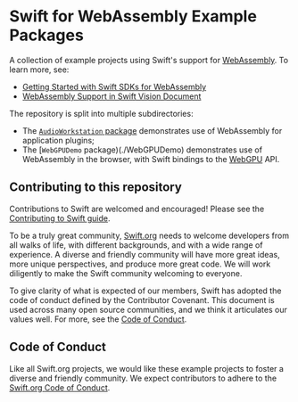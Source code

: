 # Swift for WebAssembly Example Packages

A collection of example projects using Swift's support for [WebAssembly](https://webassembly.org). To learn more, see:

- [Getting Started with Swift SDKs for WebAssembly](https://www.swift.org/documentation/articles/wasm-getting-started.html)
- [WebAssembly Support in Swift Vision Document](https://github.com/swiftlang/swift-evolution/blob/main/visions/webassembly.md)

The repository is split into multiple subdirectories:

- The [`AudioWorkstation` package](./AudioWorkstation) demonstrates use of
  WebAssembly for application plugins;
- The [`WebGPUDemo` package)(./WebGPUDemo) demonstrates use of WebAssembly
  in the browser, with Swift bindings to the [WebGPU](https://developer.apple.com/videos/play/wwdc2025/236) API.

## Contributing to this repository

Contributions to Swift are welcomed and encouraged! Please see the
[Contributing to Swift guide](https://swift.org/contributing/).

To be a truly great community, [Swift.org](https://swift.org/) needs to welcome
developers from all walks of life, with different backgrounds, and with a wide
range of experience. A diverse and friendly community will have more great
ideas, more unique perspectives, and produce more great code. We will work
diligently to make the Swift community welcoming to everyone.

To give clarity of what is expected of our members, Swift has adopted the
code of conduct defined by the Contributor Covenant. This document is used
across many open source communities, and we think it articulates our values
well. For more, see the [Code of Conduct](https://swift.org/code-of-conduct/).


## Code of Conduct

Like all Swift.org projects, we would like these example projects to foster a diverse and friendly
community. We expect contributors to adhere to the [Swift.org Code of
Conduct](https://swift.org/code-of-conduct/).
